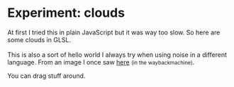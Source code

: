 <!--
  date: 2017-01-08
  modified: 2017-01-24
  slug: experiment-clouds
  type: post
  categories: code, GLSL
  tags: procedural, cool shit, experiment
  related: experiment-*
-->

# Experiment: clouds

<p>At first I tried this in plain JavaScript but it was way too slow. So here are some clouds in GLSL.<br />
<!--more--><br />
This is also a sort of hello world I always try when using noise in a different language. From an image I once saw <a href="https://web.archive.org/web/20090208211407/http://www.noisemachine.com/talk1/24b.html">here</a> <small>(in the waybackmachine)</small>.</p>
<p>You can drag stuff around.</p>
<pre><code data-language="glsl" data-src="/static/glsl/clouds.glsl"></code></pre>

